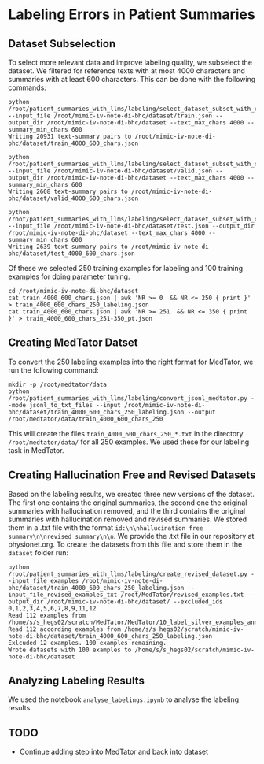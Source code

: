 # Labeling Errors in Patient Summaries

## Dataset Subselection

To select more relevant data and improve labeling quality, we subselect the dataset.
We filtered for reference texts with at most 4000 characters and summaries with at least 600 characters.
This can be done with the following commands:

```
python /root/patient_summaries_with_llms/labeling/select_dataset_subset_with_chars.py --input_file /root/mimic-iv-note-di-bhc/dataset/train.json --output_dir /root/mimic-iv-note-di-bhc/dataset --text_max_chars 4000 --summary_min_chars 600
Writing 20931 text-summary pairs to /root/mimic-iv-note-di-bhc/dataset/train_4000_600_chars.json

python /root/patient_summaries_with_llms/labeling/select_dataset_subset_with_chars.py --input_file /root/mimic-iv-note-di-bhc/dataset/valid.json --output_dir /root/mimic-iv-note-di-bhc/dataset --text_max_chars 4000 --summary_min_chars 600
Writing 2608 text-summary pairs to /root/mimic-iv-note-di-bhc/dataset/valid_4000_600_chars.json

python /root/patient_summaries_with_llms/labeling/select_dataset_subset_with_chars.py --input_file /root/mimic-iv-note-di-bhc/dataset/test.json --output_dir /root/mimic-iv-note-di-bhc/dataset --text_max_chars 4000 --summary_min_chars 600
Writing 2639 text-summary pairs to /root/mimic-iv-note-di-bhc/dataset/test_4000_600_chars.json
```

Of these we selected 250 training examples for labeling and 100 training examples for doing parameter tuning.

```
cd /root/mimic-iv-note-di-bhc/dataset
cat train_4000_600_chars.json | awk 'NR >= 0  && NR <= 250 { print }' > train_4000_600_chars_250_labeling.json
cat train_4000_600_chars.json | awk 'NR >= 251  && NR <= 350 { print }' > train_4000_600_chars_251-350_pt.json
```

## Creating MedTator Datset

To convert the 250 labeling examples into the right format for MedTator, we run the following command:

```
mkdir -p /root/medtator/data
python /root/patient_summaries_with_llms/labeling/convert_jsonl_medtator.py --mode jsonl_to_txt_files --input /root/mimic-iv-note-di-bhc/dataset/train_4000_600_chars_250_labeling.json --output /root/medtator/data/train_4000_600_chars_250
```

This will create the files `train_4000_600_chars_250_*.txt` in the directory `/root/medtator/data/` for all 250 examples.
We used these for our labeling task in MedTator.
 
## Creating Hallucination Free and Revised Datasets

Based on the labeling results, we created three new versions of the dataset.
The first one contains the original summaries, the second one the original summaries with hallucination removed, and the third contains the original summaries with hallucination removed and revised summaries.
We stored them in a .txt file with the format `id:\n\nhallucination free summary\n\nrevised summary\n\n`.
We provide the .txt file in our repository at physionet.org.
To create the datasets from this file and store them in the `dataset` folder run:

```
python /root/patient_summaries_with_llms/labeling/create_revised_dataset.py --input_file_examples /root/mimic-iv-note-di-bhc/dataset/train_4000_600_chars_250_labeling.json --input_file_revised_examples_txt /root/MedTator/revised_examples.txt --output_dir /root/mimic-iv-note-di-bhc/dataset/ --excluded_ids 0,1,2,3,4,5,6,7,8,9,11,12
Read 112 examples from /home/s/s_hegs02/scratch/MedTator/MedTator/10_label_silver_examples_annotator_1/revised_examples.txt
Read 112 according examples from /home/s/s_hegs02/scratch/mimic-iv-note-di-bhc/dataset/train_4000_600_chars_250_labeling.json
Exlcuded 12 examples. 100 examples remaining.
Wrote datasets with 100 examples to /home/s/s_hegs02/scratch/mimic-iv-note-di-bhc/dataset
```

## Analyzing Labeling Results

We used the notebook `analyse_labelings.ipynb` to analyse the labeling results.

## TODO
* Continue adding step into MedTator and back into dataset